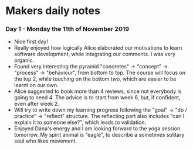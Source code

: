 # Makers daily notes

### Day 1 - Monday the 11th of November 2019

- Nice first day!
- Really enjoyed how logically Alice elaborated our motivations to learn software development, while integrating our comments. I was very organic.
- Found very interesting the pyramid "concretes" -> "concept" -> "process" -> "behaviour", from bottom to top. The course will focus on the top 2, while touching on the bottom two, which are easier to be learnt on our own.
- Alice suggested to book more than 4 reviews, since not everybody is going to need 4. The advice is to start from week 6, but, if confident, even after week 2.
- Will try to write down my learning progress following the "goal" -> "do / practice" -> "reflect" structure. The reflecting part also includes "can I explain it to someone else?", which leads to validation.
- Enjoyed Dana's energy and I am looking forward to the yoga session tomorrow. My spirit animal is "eagle", to describe a sometimes solitary soul who likes movement.